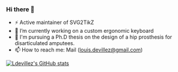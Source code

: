 ### Hi there 👋

- ⚡ Active maintainer of SVG2TikZ
- 🔭 I’m currently working on a custom ergonomic keyboard
- 🌱 I'm pursuing a Ph.D thesis on the design of a hip prosthesis for disarticulated amputees.
- 📫 How to reach me: Mail (louis.devillez@gmail.com)

[![Ldevillez's GitHub stats](https://github-readme-stats.vercel.app/api?username=ldevillez&show_icons=true)](https://github.com/anuraghazra/github-readme-stats)


<!--
**ldevillez/ldevillez** is a ✨ _special_ ✨ repository because its `README.md` (this file) appears on your GitHub profile.

Here are some ideas to get you started:

- 🔭 I’m currently working on ...
- 🌱 I’m currently learning ...
- 👯 I’m looking to collaborate on ...
- 🤔 I’m looking for help with ...
- 💬 Ask me about ...
- 📫 How to reach me: ...
- 😄 Pronouns: ...
- ⚡ Fun fact: ...


<p align="center">
  <img src="https://github-readme-stats.vercel.app/api/top-langs/?username=ldevillez"></img>
</p>
-->
